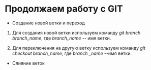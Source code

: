 # Продолжаем работу с GIT

* Создание новой ветки и переход

1. Для создания новой ветки используем команду *git branch branch_name*, где *branch_name* -- имя ветки.

2. Для переключения на другую ветку используем команду *git checkout branch_name*, где *branch _name* --имя ветки.


* Слияние веток


